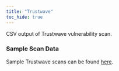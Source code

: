 ```yaml
---
title: "Trustwave"
toc_hide: true
---
```

CSV output of Trustwave vulnerability scan.

### Sample Scan Data
Sample Trustwave scans can be found [here](https://github.com/DefectDojo/django-DefectDojo/tree/master/unittests/scans/trustwave).
